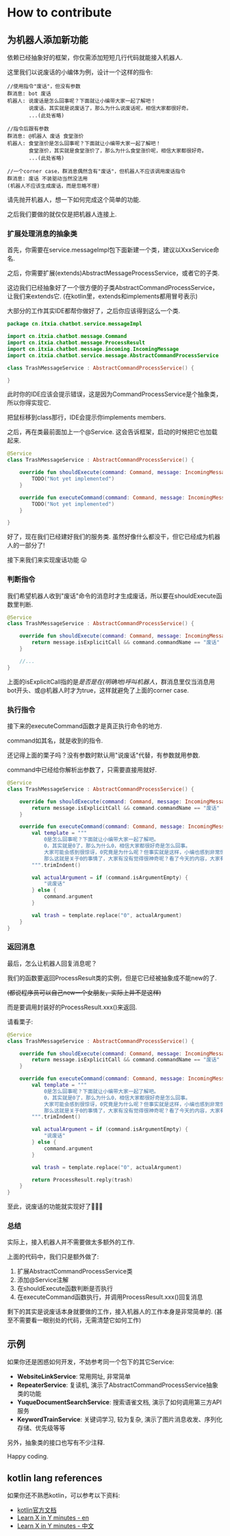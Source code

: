 # How to contribute

## 为机器人添加新功能

依赖已经抽象好的框架，你仅需添加短短几行代码就能接入机器人.

这里我们以说废话的小编体为例，设计一个这样的指令:

```
//使用指令"废话"，但没有参数
群消息: bot 废话
机器人: 说废话是怎么回事呢？下面就让小编带大家一起了解吧！
       说废话，其实就是说废话了，那么为什么说废话呢，相信大家都很好奇。
       ...(此处省略)

//指令后跟有参数
群消息: @机器人 废话 食堂涨价
机器人: 食堂涨价是怎么回事呢？下面就让小编带大家一起了解吧！
       食堂涨价，其实就是食堂涨价了，那么为什么食堂涨价呢，相信大家都很好奇。
       ...(此处省略)

//一个corner case，群消息偶然含有"废话"，但机器人不应该调用废话指令
群消息: 废话 不装驱动当然没法用
(机器人不应该生成废话，而是忽略不理)
```

请先抛开机器人，想一下如何完成这个简单的功能.

之后我们要做的就仅仅是把机器人连接上.

### 扩展处理消息的抽象类

首先，你需要在service.messageImpl包下面新建一个类，建议以XxxService命名.

之后，你需要扩展(extends)AbstractMessageProcessService，或者它的子类.

这边我们已经抽象好了一个很方便的子类AbstractCommandProcessService，让我们来extends它.
(在kotlin里，extends和implements都用冒号表示)

大部分的工作其实IDE都帮你做好了，之后你应该得到这么一个类.

```kotlin
package cn.itxia.chatbot.service.messageImpl

import cn.itxia.chatbot.message.Command
import cn.itxia.chatbot.message.ProcessResult
import cn.itxia.chatbot.message.incoming.IncomingMessage
import cn.itxia.chatbot.service.message.AbstractCommandProcessService

class TrashMessageService : AbstractCommandProcessService() {

}
```

此时你的IDE应该会提示错误，这是因为CommandProcessService是个抽象类，所以你得实现它.

把鼠标移到class那行，IDE会提示你implements members.

之后，再在类最前面加上一个@Service. 这会告诉框架，启动的时候把它也加载起来.

```kotlin
@Service
class TrashMessageService : AbstractCommandProcessService() {

    override fun shouldExecute(command: Command, message: IncomingMessage): Boolean {
        TODO("Not yet implemented")
    }

    override fun executeCommand(command: Command, message: IncomingMessage): ProcessResult {
        TODO("Not yet implemented")
    }

}
```

好了，现在我们已经建好我们的服务类. 虽然好像什么都没干，但它已经成为机器人的一部分了!

接下来我们来实现废话功能 😛

### 判断指令

我们希望机器人收到"废话"命令的消息时才生成废话，所以要在shouldExecute函数里判断.

```kotlin
@Service
class TrashMessageService : AbstractCommandProcessService() {

    override fun shouldExecute(command: Command, message: IncomingMessage): Boolean {
        return message.isExplicitCall && command.commandName == "废话"
    }

    //...
}

```

上面的isExplicitCall指的是*是否是在(明确地)呼叫机器人*，群消息里仅当消息用bot开头、或@机器人时才为true，这样就避免了上面的corner case.

### 执行指令

接下来的executeCommand函数才是真正执行命令的地方.

command如其名，就是收到的指令.

还记得上面的栗子吗？没有参数时默认用"说废话"代替，有参数就用参数.

command中已经给你解析出参数了，只需要直接用就好.

```kotlin
@Service
class TrashMessageService : AbstractCommandProcessService() {

    override fun shouldExecute(command: Command, message: IncomingMessage): Boolean {
        return message.isExplicitCall && command.commandName == "废话"
    }

    override fun executeCommand(command: Command, message: IncomingMessage): ProcessResult {
        val template = """
            0是怎么回事呢？下面就让小编带大家一起了解吧。
            0，其实就是0了，那么为什么0，相信大家都很好奇是怎么回事。
            大家可能会感到很惊讶，0究竟是为什么呢？但事实就是这样，小编也感到非常惊讶。
            那么这就是关于0的事情了，大家有没有觉得很神奇呢？看了今天的内容，大家有什么想法呢？欢迎回复一起讨论噢~
        """.trimIndent()

        val actualArgument = if (command.isArgumentEmpty) {
            "说废话"
        } else {
            command.argument
        }

        val trash = template.replace("0", actualArgument)
    }
}

```

### 返回消息

最后，怎么让机器人回复消息呢？

我们的函数要返回ProcessResult类的实例，但是它已经被抽象成不能new的了.

~~(都说程序员可以自己new一个女朋友，实际上并不是这样)~~

而是要调用封装好的ProcessResult.xxx()来返回.

请看栗子:

```kotlin
@Service
class TrashMessageService : AbstractCommandProcessService() {

    override fun shouldExecute(command: Command, message: IncomingMessage): Boolean {
        return message.isExplicitCall && command.commandName == "废话"
    }

    override fun executeCommand(command: Command, message: IncomingMessage): ProcessResult {
        val template = """
            0是怎么回事呢？下面就让小编带大家一起了解吧。
            0，其实就是0了，那么为什么0，相信大家都很好奇是怎么回事。
            大家可能会感到很惊讶，0究竟是为什么呢？但事实就是这样，小编也感到非常惊讶。
            那么这就是关于0的事情了，大家有没有觉得很神奇呢？看了今天的内容，大家有什么想法呢？欢迎回复一起讨论噢~
        """.trimIndent()

        val actualArgument = if (command.isArgumentEmpty) {
            "说废话"
        } else {
            command.argument
        }

        val trash = template.replace("0", actualArgument)

        return ProcessResult.reply(trash)
    }
}

```

至此，说废话的功能就实现好了🎉🎉🎉

### 总结

实际上，接入机器人并不需要做太多额外的工作.

上面的代码中，我们只是额外做了:

1. 扩展AbstractCommandProcessService类
2. 添加@Service注解
3. 在shouldExecute函数判断是否执行
4. 在executeCommand函数执行，并调用ProcessResult.xxx()回复消息

剩下的其实是说废话本身就要做的工作，接入机器人的工作本身是非常简单的.
(甚至不需要看一眼别处的代码，无需清楚它如何工作)

## 示例

如果你还是困惑如何开发，不妨参考同一个包下的其它Service:

- **WebsiteLinkService**: 常用网址, 非常简单
- **RepeaterService**: 复读机, 演示了AbstractCommandProcessService抽象类的功能
- **YuqueDocumentSearchService**: 搜索语雀文档, 演示了如何调用第三方API服务
- **KeywordTrainService**: 关键词学习, 较为复杂, 演示了图片消息收发、序列化存储、优先级等等

另外，抽象类的接口也写有不少注释.

Happy coding.

## kotlin lang references

如果你还不熟悉kotlin，可以参考以下资料:
- [kotlin官方文档](https://kotlinlang.org/docs/reference/)
- [Learn X in Y minutes - en](https://learnxinyminutes.com/docs/kotlin/)
- [Learn X in Y minutes - 中文](https://learnxinyminutes.com/docs/zh-cn/kotlin-cn/)
